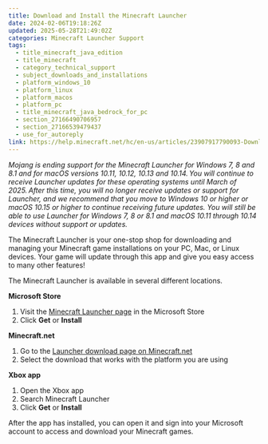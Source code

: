 ```yaml
---
title: Download and Install the Minecraft Launcher
date: 2024-02-06T19:18:26Z
updated: 2025-05-28T21:49:02Z
categories: Minecraft Launcher Support
tags:
  - title_minecraft_java_edition
  - title_minecraft
  - category_technical_support
  - subject_downloads_and_installations
  - platform_windows_10
  - platform_linux
  - platform_macos
  - platform_pc
  - title_minecraft_java_bedrock_for_pc
  - section_27166490706957
  - section_27166539479437
  - use_for_autoreply
link: https://help.minecraft.net/hc/en-us/articles/23907917790093-Download-and-Install-the-Minecraft-Launcher
---
```


*Mojang is ending support for the Minecraft Launcher for Windows 7, 8 and 8.1 and for macOS versions 10.11, 10.12, 10.13 and 10.14. You will continue to receive Launcher updates for these operating systems until March of 2025. After this time, you will no longer receive updates or support for Launcher, and we recommend that you move to Windows 10 or higher or macOS 10.15 or higher to continue receiving future updates. You will still be able to use Launcher for Windows 7, 8 or 8.1 and macOS 10.11 through 10.14 devices without support or updates.*

The Minecraft Launcher is your one-stop shop for downloading and managing your Minecraft game installations on your PC, Mac, or Linux devices. Your game will update through this app and give you easy access to many other features!

The Minecraft Launcher is available in several different locations.

**Microsoft Store**

1.  Visit the [Minecraft Launcher page](https://www.xbox.com/en-US/games/store/minecraft-launcher/9PGW18NPBZV5/0010) in the Microsoft Store
2.  Click **Get** or **Install**

**Minecraft.net**

1.  Go to the [Launcher download page on Minecraft.net](https://www.minecraft.net/en-us/download)
2.  Select the download that works with the platform you are using

**Xbox app**

1.  Open the Xbox app
2.  Search Minecraft Launcher
3.  Click **Get** or **Install**

After the app has installed, you can open it and sign into your Microsoft account to access and download your Minecraft games.
